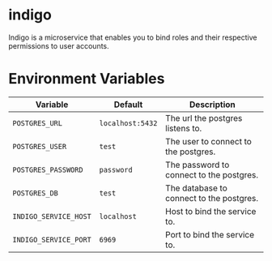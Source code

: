 # indigo

Indigo is a microservice that enables you to bind roles and their respective permissions to user accounts.

# Environment Variables

| Variable | Default | Description |
| -------- | ------- | ----------- |
| `POSTGRES_URL` | `localhost:5432` | The url the postgres listens to. |
| `POSTGRES_USER` | `test` | The user to connect to the postgres. |
| `POSTGRES_PASSWORD` | `password` | The password to connect to the postgres. |
| `POSTGRES_DB` | `test` | The database to connect to the postgres. |
| `INDIGO_SERVICE_HOST` | `localhost` | Host to bind the service to. |
| `INDIGO_SERVICE_PORT` | `6969` | Port to bind the service to. |